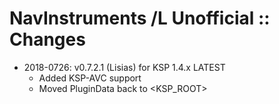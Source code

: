 # NavInstruments /L Unofficial :: Changes

* 2018-0726: v0.7.2.1 (Lisias) for KSP 1.4.x LATEST
	+ Added KSP-AVC support
	+ Moved PluginData back to <KSP_ROOT> 
